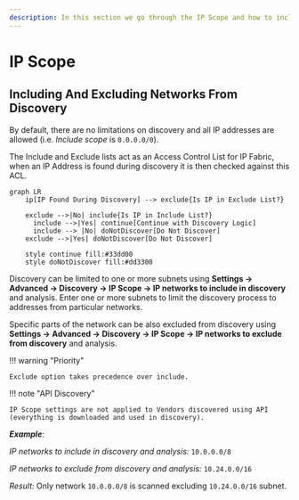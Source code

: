 ```yaml
---
description: In this section we go through the IP Scope and how to include and exclude networks from discovery. By default, there are no limitations on discovery.
---
```


# IP Scope

## Including And Excluding Networks From Discovery

By default, there are no limitations on discovery and all IP addresses
are allowed (i.e. _Include scope_ is `0.0.0.0/0`).

The Include and Exclude lists act as an Access Control List for IP Fabric, when
an IP Address is found during discovery it is then checked against this ACL.

```mermaid
graph LR
    ip[IP Found During Discovery] --> exclude{Is IP in Exclude List?}

    exclude -->|No| include{Is IP in Include List?}
      include -->|Yes| continue[Continue with Discovery Logic]
      include --> |No| doNotDiscover[Do Not Discover]
    exclude -->|Yes| doNotDiscover[Do Not Discover]

    style continue fill:#33dd00
    style doNotDiscover fill:#dd3300
```

Discovery can be limited to one or more subnets using **Settings →
Advanced → Discovery → IP Scope → IP networks to include in discovery**
and analysis. Enter one or more subnets to limit the discovery process
to addresses from particular networks.

Specific parts of the network can be also excluded from discovery
using **Settings → Advanced → Discovery → IP Scope → IP networks to
exclude from discovery** and analysis.

!!! warning "Priority"

    Exclude option takes precedence over include.

!!! note "API Discovery"

    IP Scope settings are not applied to Vendors discovered using API
    (everything is downloaded and used in discovery).

**_Example_**:

_IP networks to include in discovery and analysis:_ `10.0.0.0/8`

_IP networks to exclude from discovery and analysis:_ `10.24.0.0/16`

_Result:_ Only network `10.0.0.0/8` is scanned excluding `10.24.0.0/16`
subnet.
